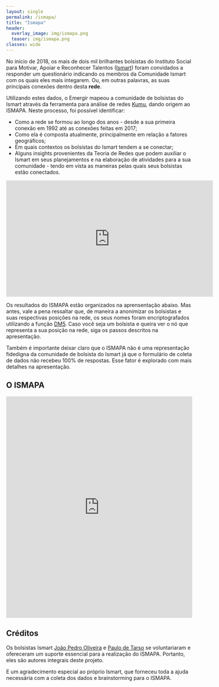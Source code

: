 ```yaml
---
layout: single
permalink: /ismapa/
title: "Ismapa"
header:
  overlay_image: img/ismapa.png
  teaser: img/ismapa.png
classes: wide
---
```


No início de 2018, os mais de dois mil brilhantes bolsistas do Instituto Social para Motivar, Apoiar e Reconhecer Talentos ([Ismart](http://www.ismart.org.br/)) foram convidados a responder um questionário indicando os membros da Comunidade Ismart com os quais eles mais integarem. Ou, em outras palavras, as suas principais conexões dentro desta **rede**.

Utilizando estes dados, o Emergir mapeou a comunidade de bolsistas do Ismart através da ferramenta para análise de redes [Kumu](https://kumu.io/), dando origem ao ISMAPA. Neste processo, foi possível identificar:

- Como a rede se formou ao longo dos anos - desde a sua primeira conexão em 1992 até as conexões feitas em 2017;
- Como ela é composta atualmente, principalmente em relação a fatores geográficos;
- Em quais contextos os bolsistas do Ismart tendem a se conectar;
- Alguns insights provenientes da Teoria de Redes que podem auxiliar o Ismart em seus planejamentos e na elaboração de atividades para a sua comunidade - tendo em vista as maneiras pelas quais seus bolsistas estão conectados.

<iframe width="560" height="315" src="https://www.youtube.com/embed/iYElG6ZLbzs" frameborder="0" allow="autoplay; encrypted-media" allowfullscreen></iframe>

Os resultados do ISMAPA estão organizados na aprensentação abaixo. Mas antes, vale a pena ressaltar que, de maneira a anonimizar os bolsistas e suas respectivas posições na rede, os seus nomes foram encriptografados utilizando a função [DM5](https://pt.wikipedia.org/wiki/MD5). Caso você seja um bolsista e queira ver o nó que representa a sua posição na rede, siga os passos descritos na apresentação.

Também é importante deixar claro que o ISMAPA não é uma representação fidedigna da comunidade de bolsista do Ismart já que o formulário de coleta de dados não recebeu 100% de respostas. Esse fator é explorado com mais detalhes na apresentação.

## O ISMAPA

<iframe src="https://emergir.kumu.io/ismapa" width="100%" height="600" frameborder="0"></iframe>

## Créditos

Os bolsistas Ismart [João Pedro Oliveira](https://www.facebook.com/pedrojoao.oliveira) e [Paulo de Tarso](https://www.facebook.com/paulo.santos.ismart) se voluntariaram e ofereceram um suporte essencial para a realização do ISMAPA. Portanto, eles são autores integrais deste projeto.

E um agradecimento especial ao próprio Ismart, que forneceu toda a ajuda necessária com a coleta dos dados e brainstorming para o ISMAPA.
